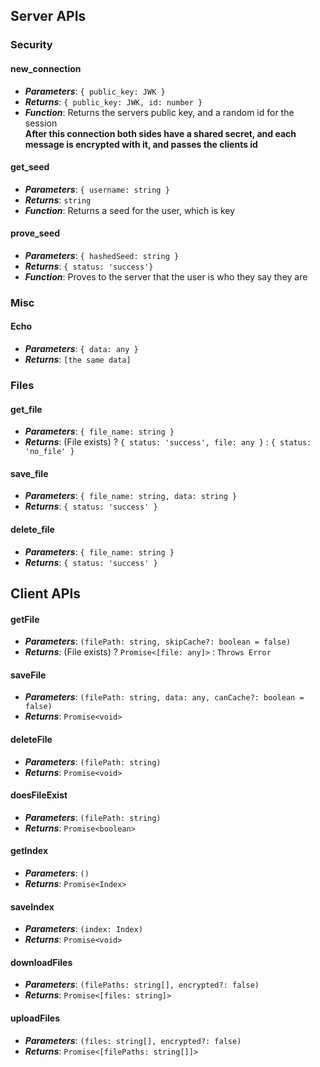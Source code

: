 ## Server APIs

### Security
#### new_connection
* ***Parameters***: `{ public_key: JWK }`
* ***Returns***: `{ public_key: JWK, id: number }`
* ***Function***: Returns the servers public key, and a random id for the session
<br>**After this connection both sides have a shared secret, and each message is encrypted with it, and passes the clients id**

#### get_seed
* ***Parameters***: `{ username: string }`
* ***Returns***: `string`
* ***Function***: Returns a seed for the user, which is key

#### prove_seed
* ***Parameters***: `{ hashedSeed: string }`
* ***Returns***: `{ status: 'success'}`
* ***Function***: Proves to the server that the user is who they say they are

### Misc
#### Echo
* ***Parameters***: `{ data: any }`
* ***Returns***: `[the same data]`

### Files
#### get_file
* ***Parameters***: `{ file_name: string }`
* ***Returns***: (File exists) ? `{ status: 'success', file: any }` : `{ status: 'no_file' }`

#### save_file
* ***Parameters***: `{ file_name: string, data: string }`
* ***Returns***: `{ status: 'success' }`

#### delete_file
* ***Parameters***: `{ file_name: string }`
* ***Returns***: `{ status: 'success' }`

## Client APIs

#### getFile
* ***Parameters***: `(filePath: string, skipCache?: boolean = false)`
* ***Returns***: (File exists) ? `Promise<[file: any]>` : `Throws Error`

#### saveFile
* ***Parameters***: `(filePath: string, data: any, canCache?: boolean = false)`
* ***Returns***: `Promise<void>`

#### deleteFile
* ***Parameters***: `(filePath: string)`
* ***Returns***: `Promise<void>`

#### doesFileExist
* ***Parameters***: `(filePath: string)`
* ***Returns***: `Promise<boolean>`

#### getIndex
* ***Parameters***: `()`
* ***Returns***: `Promise<Index>`

#### saveIndex
* ***Parameters***: `(index: Index)`
* ***Returns***: `Promise<void>`

#### downloadFiles
* ***Parameters***: `(filePaths: string[], encrypted?: false)`
* ***Returns***: `Promise<[files: string]>`

#### uploadFiles
* ***Parameters***: `(files: string[], encrypted?: false)`
* ***Returns***: `Promise<[filePaths: string[]]>`